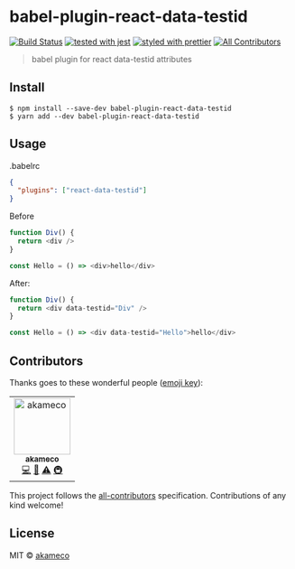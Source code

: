 # babel-plugin-react-data-testid

[![Build Status](https://travis-ci.com/akameco/babel-plugin-react-data-testid.svg?branch=master)](https://travis-ci.com/akameco/babel-plugin-react-data-testid)
[![tested with jest](https://img.shields.io/badge/tested_with-jest-99424f.svg)](https://github.com/facebook/jest)
[![styled with prettier](https://img.shields.io/badge/styled_with-prettier-ff69b4.svg)](https://github.com/prettier/prettier)
[![All Contributors](https://img.shields.io/badge/all_contributors-1-orange.svg?style=flat-square)](#contributors)

> babel plugin for react data-testid attributes

## Install

```
$ npm install --save-dev babel-plugin-react-data-testid
$ yarn add --dev babel-plugin-react-data-testid
```

## Usage

.babelrc

```json
{
  "plugins": ["react-data-testid"]
}
```

Before

```js
function Div() {
  return <div />
}

const Hello = () => <div>hello</div>
```

After:

```js
function Div() {
  return <div data-testid="Div" />
}

const Hello = () => <div data-testid="Hello">hello</div>
```

## Contributors

Thanks goes to these wonderful people ([emoji key](https://github.com/kentcdodds/all-contributors#emoji-key)):

<!-- ALL-CONTRIBUTORS-LIST:START - Do not remove or modify this section -->
<!-- prettier-ignore-start -->
<!-- markdownlint-disable -->
<table>
  <tr>
    <td align="center"><a href="http://akameco.github.io"><img src="https://avatars2.githubusercontent.com/u/4002137?v=4" width="100px;" alt="akameco"/><br /><sub><b>akameco</b></sub></a><br /><a href="https://github.com/akameco//commits?author=akameco" title="Code">💻</a> <a href="https://github.com/akameco//commits?author=akameco" title="Documentation">📖</a> <a href="https://github.com/akameco//commits?author=akameco" title="Tests">⚠️</a> <a href="#infra-akameco" title="Infrastructure (Hosting, Build-Tools, etc)">🚇</a></td>
  </tr>
</table>

<!-- markdownlint-enable -->
<!-- prettier-ignore-end -->

<!-- ALL-CONTRIBUTORS-LIST:END -->

This project follows the [all-contributors](https://github.com/kentcdodds/all-contributors) specification. Contributions of any kind welcome!

## License

MIT © [akameco](http://akameco.github.io)
